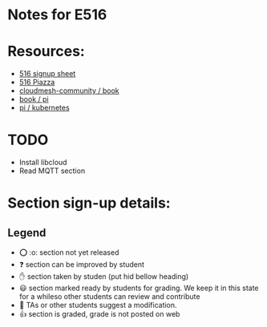 # Notes for E516

# Resources:

* [516 signup sheet](https://docs.google.com/spreadsheets/d/1muSL3jbAiydonj5vX3X4nVOCOpxG9OgczP1dCwh85dw/edit#gid=0)
* [516 Piazza](https://piazza.com/class/jgxybbf5rnx5qd)
* [cloudmesh-community / book](https://github.com/cloudmesh-community/book)
* [book / pi](https://github.com/cloudmesh-community/book/tree/master/chapters/pi)
* [pi / kubernetes](https://github.com/cloudmesh-community/book/tree/master/chapters/pi/kubernetes)


# TODO
* Install libcloud
* Read MQTT section

# Section sign-up details:
## Legend
 * :o: \:o\: section not yet released
 * :question: section can be improved by student
 * :hand: section taken by studen (put hid bellow heading)
 * :smiley: section marked ready by students for grading. We keep it in this
   state for a whileso other students can review and contribute
 * :wave: TAs or other students suggest a modification.
 * :+1: section is graded, grade is not posted on web 


